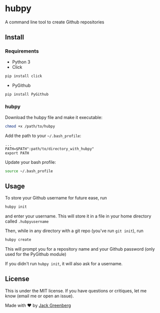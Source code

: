 # hubpy

A command line tool to create Github repositories

## Install

### Requirements
* Python 3
* Click
```bash
pip install click
```
* PyGithub
```bash
pip install PyGithub
```

### hubpy
Download the hubpy file and make it executable:
```bash
chmod +x /path/to/hubpy
```

Add the path to your `~/.bash_profile`:
```
...
PATH=$PATH":path/to/directory_with_hubpy"
export PATH
```

Update your bash profile:
```bash
source ~/.bash_profile
```

## Usage

To store your Github username for future ease, run
```bash
hubpy init
```
and enter your username. This will store it in a file in your home directory called `.hubpyusername`

Then, while in any directory with a git repo (you've run `git init`), run
```bash
hubpy create
```
This will prompt you for a repository name and your Github password (only used for the PyGithub module)

If you didn't run `hubpy init`, it will also ask for a username.

## License
This is under the MIT license. If you have questions or critiques, let me know (email me or open an issue).


Made with :heart: by [Jack Greenberg](https://jacklgreenberg.com)
